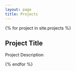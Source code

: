 ```yaml
---
layout: page
title: Projects
---
```

<head>
<script src="https://ajax.microsoft.com/ajax/jquery/jquery-1.4.2.min.js" type="text/javascript"></script>
<script src="https://tumblenet.github.io/TumbleNet-Resources/javascript/api/github/github.js"></script>
<script src="/js/projects.js"></script>
</head>


{% for project in site.projects %}

<div id="github" data-ghRepo="epq-project" data-ghUser="tumble1999">
<h2 class="project-title">Project Title</h2>
<p class="project-description">Project Description</p>
</div>
{% endfor %}
